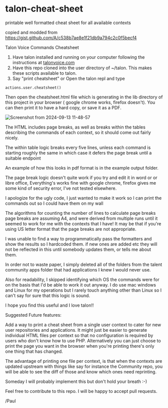 # talon-cheat-sheet
printable well formatted cheat sheet for all available contexts

copied and modded from https://gist.github.com/A/c538b7ae8e1f21db9a794c2c0f5becf4

Talon Voice Commands Cheatsheet


1. Have talon installed and running on your computer following the instructions at [talonvoice.com](https://talonvoice.com/docs/index.html#getting-started)
2. Have this repo cloned  into the user directory of ~/talon.  This makes these scripts available to talon.
3. Say "print cheatsheet" or Open the talon repl and type

```
actions.user.cheatsheet()
```

Then open the cheatsheet.html file  which is generating in the lib directory of this project in your browser ( google chrome works, firefox doesn't).
You can then print it to have a hard copy, or save it as a PDF.


![Screenshot from 2024-09-13 11-48-57](https://github.com/user-attachments/assets/84956c2a-7b39-446f-8983-c82579b33cf2)




The HTML includes page breaks,  as well as breaks within the tables describing the commands of each context, so it should come out fairly nicely.

The within table logic breaks every five lines,  unless each command is starting roughly the same in which case it defers the page break until a suitable endpoint

An example of how this looks  in pdf format is in the example output folder.

The page break logic doesn't quite work if you try and edit it in word or or libre office, 
Everything's works fine with  google chrome,  firefox gives me some kind of security error,  I've not tested elsewhere.

I apologize for the ugly code, I just wanted to make it work so I can print the commands out so I could have them on my wall

The algorithms for  counting the number of lines to calculate page breaks page breaks are assuming A4,
and were derived from multiple runs until it seemed to work for me with the contexts that I have!
It may be that if you're using US letter format that the page breaks are not appropriate.

 I was unable to find a way to programmatically pass the formatters and show the results so I hardcoded them.
 if new ones are added etc they will not be reflected in this until somebody updates them,  or tells me about them.



In order not to waste paper,  I simply deleted all of the folders from the talent community apps folder  that had applications I knew I would never use.

Also for readability,  I  skipped identifying which OS the commands were for on the basis that  I'd be able to work it out anyway.
I do use mac windows and Linux for my operations but I rarely touch anything other than Linux so I can't say for sure that  this logic is sound.

I hope you find this useful and I love talon!!



Suggested Future features:

Add a way to print a  cheat sheet from a single user context to cater for new user repositories and applications.
It might just be easier to generate individual HTML files per context so that no configuration is required  by users who don't know how to use PHP.
Alternatively you can just choose to print the page you want in the browser when you're printing there's only one thing  that has changed.

The advantage of printing one file per context,  is that when the contexts are updated upstream with things like say for instance the Community repo,
 you will be able to see the diff of those and know which ones need reprinting.

Someday I will probably implement this but don't hold your breath :-)

Feel free to contribute to this repo.  I will be happy to accept pull requests.

/Paul

